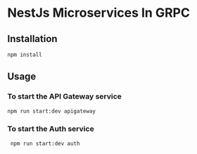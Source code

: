 # NestJs Microservices In GRPC

## Installation

```bash
npm install
```

## Usage

### To start the API Gateway service
```bash
npm run start:dev apigateway
```


### To start the Auth service
```bash
 npm run start:dev auth
```

